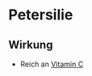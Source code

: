 # Petersilie

## Wirkung
- Reich an [Vitamin C](../Wichtige%20Nährstoffquellen/Vitamine/Vitamin%20C.md)